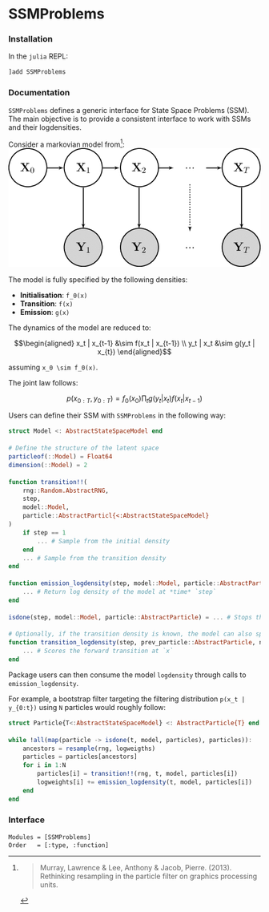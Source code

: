 # SSMProblems

### Installation
In the `julia` REPL:
```julia
]add SSMProblems
```

### Documentation

`SSMProblems` defines a generic interface for State Space Problems (SSM). The main objective is to provide a consistent
interface to work with SSMs and their logdensities.

Consider a markovian model from[^Murray]:
![state space model](images/state_space_model.png)

[^Murray]:
    > Murray, Lawrence & Lee, Anthony & Jacob, Pierre. (2013). Rethinking resampling in the particle filter on graphics processing units. 

The model is fully specified by the following densities:
- __Initialisation__: ``f_0(x)``
- __Transition__: ``f(x)``
- __Emission__: ``g(x)``

The dynamics of the model are reduced to:
```math
\begin{aligned}
x_t | x_{t-1} &\sim f(x_t | x_{t-1}) \\
y_t | x_t &\sim g(y_t | x_{t})
\end{aligned}
```
assuming ``x_0 \sim f_0(x)``. 

The joint law follows:

```math
p(x_{0:T}, y_{0:T}) = f_0(x_0) \prod_t g(y_t | x_t) f(x_t | x_{t-1})
```

Users can define their SSM with `SSMProblems` in the following way:
```julia
struct Model <: AbstractStateSpaceModel end

# Define the structure of the latent space
particleof(::Model) = Float64
dimension(::Model) = 2

function transition!!(
    rng::Random.AbstractRNG, 
    step, 
    model::Model, 
    particle::AbstractParticl{<:AbstractStateSpaceModel}
) 
    if step == 1
        ... # Sample from the initial density
    end
    ... # Sample from the transition density
end

function emission_logdensity(step, model::Model, particle::AbstractParticle) 
    ... # Return log density of the model at *time* `step`
end

isdone(step, model::Model, particle::AbstractParticle) = ... # Stops the state machine

# Optionally, if the transition density is known, the model can also specify it
function transition_logdensity(step, prev_particle::AbstractParticle, next_particle::AbstractParticle)
    ... # Scores the forward transition at `x`
end
```

Package users can then consume the model `logdensity` through calls to `emission_logdensity`.  

For example, a bootstrap filter targeting the filtering distribution ``p(x_t | y_{0:t})`` using `N` particles would roughly follow:
```julia
struct Particle{T<:AbstractStateSpaceModel} <: AbstractParticle{T} end 

while !all(map(particle -> isdone(t, model, particles), particles)):
    ancestors = resample(rng, logweigths)
    particles = particles[ancestors]
    for i in 1:N
        particles[i] = transition!!(rng, t, model, particles[i])
        logweights[i] += emission_logdensity(t, model, particles[i])
    end
end
```

### Interface
```@autodocs
Modules = [SSMProblems]
Order   = [:type, :function]
```
